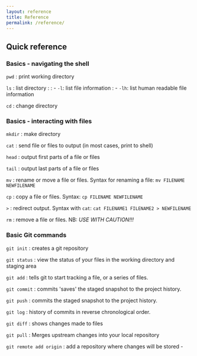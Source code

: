 ```yaml
---
layout: reference
title: Reference
permalink: /reference/
---
```


## Quick reference

### Basics - navigating the shell

`pwd`
: print working directory

`ls`
: list directory
:
: - `-l`: list file information
: - `-lh`: list human readable file information

`cd`
: change directory

### Basics - interacting with files

`mkdir`
: make directory

`cat`
: send file or files to output (in most cases, print to shell)

`head`
: output first parts of a file or files

`tail`
: output last parts of a file or files

`mv`
: rename or move a file or files. Syntax for renaming a file: `mv FILENAME NEWFILENAME`

`cp`
: copy a file or files. Syntax: `cp FILENAME NEWFILENAME`

`>`
: redirect output. Syntax with `cat`: `cat FILENAME1 FILENAME2 > NEWFILENAME`

`rm`
: remove a file or files. NB: *USE WITH CAUTION!!!*

### Basic Git commands 

`git init`
: creates a git repository

`git status`
: view the status of your files in the working directory and staging area

`git add`
: tells git to start tracking a file, or a series of files. 

`git commit`
: commits 'saves' the staged snapshot to the project history. 

`git push`
: commits the staged snapshot to the project history.

`git log`
: history of commits in reverse chronological order.

`git diff`
: shows changes made to files

`git pull`
: Merges upstream changes into your local repository 

`git remote add origin`
: add a repository where changes will be stored -
